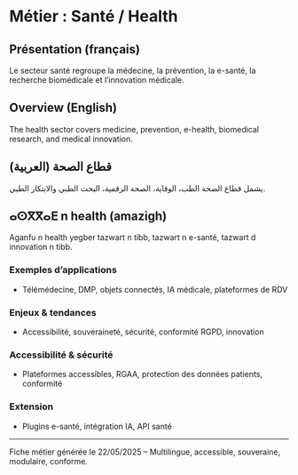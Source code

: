 # Métier : Santé / Health

## Présentation (français)
Le secteur santé regroupe la médecine, la prévention, la e-santé, la recherche biomédicale et l’innovation médicale.

## Overview (English)
The health sector covers medicine, prevention, e-health, biomedical research, and medical innovation.

## قطاع الصحة (العربية)
يشمل قطاع الصحة الطب، الوقاية، الصحة الرقمية، البحث الطبي والابتكار الطبي.

## ⴰⵙⴳⴳⴰⴹ n health (amazigh)
Aganfu n health yegber tazwart n tibb, tazwart n e-santé, tazwart d innovation n tibb.

### Exemples d’applications
- Télémédecine, DMP, objets connectés, IA médicale, plateformes de RDV

### Enjeux & tendances
- Accessibilité, souveraineté, sécurité, conformité RGPD, innovation

### Accessibilité & sécurité
- Plateformes accessibles, RGAA, protection des données patients, conformité

### Extension
- Plugins e-santé, intégration IA, API santé

---
Fiche métier générée le 22/05/2025 – Multilingue, accessible, souveraine, modulaire, conforme.
